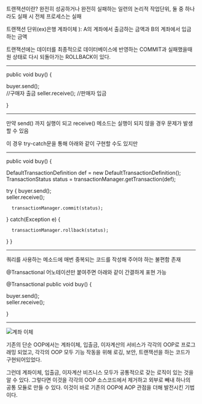 트랜잭션이란? 완전히 성공하거나 완전히 실패하는 일련의 논리적 작업단위, 둘 중 하나라도 실패 시 전체 프로세스는 실패 

트랜잭션 단위(ex)은행 계좌이체 ): A의 계좌에서 출금하는 금액과 B의 계좌에서 입금하는 금액

트랜잭션에는 데이터를 최종적으로 데이터베이스에 반영하는 COMMIT과 실패했을때 원 상태로 다시 되돌아가는 ROLLBACK이 있다.

-----------------------------------------------------------------------------------------------------------------------

public void buy() {

  buyer.send();		
  //구매자 출금
  seller.receive(); 
  //판매자 입금 

}

-----------------------------------------------------------------------------------------------------------------------


만약 send() 까지 실행이 되고 receive() 메소드는 실행이 되지 않을 경우 문제가 발생할 수 있음

이 경우 try-catch문을 통해 아래와 같이 구현할 수도 있지만


-----------------------------------------------------------------------------------------------------------------------
public void buy() {

  DefaultTransactionDefinition def = new DefaultTransactionDefinition();
  TransactionStatus status = transactionManager.getTransaction(def);

  try {
      buyer.send();			
      seller.receive();
      
      transactionManager.commit(status);

  } catch(Exception e) {

      transactionManager.rollback(status);

  } 
}

-----------------------------------------------------------------------------------------------------------------------


쿼리를 사용하는 메소드에 매번 중복되는 코드를 작성해 주어야 하는 불편함 존재

 @Transactional 어노테이션만 붙여주면 아래와 같이 간결하게 표현 가능

@Transactional
public void buy() {

  buyer.send();			
  seller.receive();

}


-----------------------------------------------------------------------------------------------------------------------


![계좌 이체](https://user-images.githubusercontent.com/40292371/233939966-6a003ea3-a2b1-4736-a46b-59c1cda3f63f.png)




기존의 단순 OOP에서는 계좌이체, 입출금, 이자계산의 서비스가 각각의 OOP로 프로그래밍 되었고, 각각의 OOP 모두 기능 작동을 위해 로깅, 보안, 트랜잭션을 하는 코드가 구현되어있었다.

그런데 계좌이체, 입출금, 이자계산 비즈니스 모두가 공통적으로 갖는 로직이 있는 것을 알 수 있다. 그렇다면 이것을 각각의 OOP 소스코드에서 제거하고 외부로 빼내 하나의 공통 모듈로 만들 수 있다. 이것이 바로 기존의 OOP에 AOP 관점을 더해 발전시킨 기법이다.




